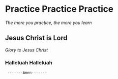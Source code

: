 # Practice Practice Practice
 _The more you practice, the more you learn_
 ## Jesus Christ is Lord
 _Glory to Jesus Christ_
 ### Halleluah Halleluah
     -------Amen-------
